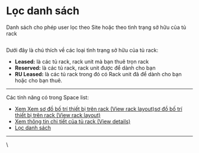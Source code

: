 # Lọc danh sách

Danh sách cho phép user lọc theo Site hoặc theo tình trạng sở hữu của tủ rack

<figure><img src="https://docs.vngcloud.vn/download/attachments/59805724/image-20230619-024842.png?version=1&#x26;modificationDate=1689564170000&#x26;api=v2" alt=""><figcaption></figcaption></figure>

Dưới đây là chú thích về các loại tình trạng sở hữu của tủ rack:

* **Leased:** là các tủ rack, rack unit mà bạn thuê trọn rack
* **Reserved:** là các tủ rack, rack unit được để dành cho bạn
* **RU Leased:** là các tủ rack trong đó có Rack unit đã để dành cho bạn hoặc cho bạn thuê.

***

Các tính năng có trong Space list:

* [Xem ](https://vngctech.atlassian.net/wiki/spaces/VCPUG/pages/879001601)[Xem sơ đồ bố trí thiết bị trên rack (View rack layout)](https://docs.vngcloud.vn/pages/viewpage.action?pageId=59805717)[sơ đồ bố trí thiết bị trên rack (View rack layout)](https://vngctech.atlassian.net/wiki/spaces/VCPUG/pages/879001601)
* [Xem thông tin chi tiết của tủ rack (View details)](https://docs.vngcloud.vn/pages/viewpage.action?pageId=59805721)
* [Lọc danh sách](https://docs.vngcloud.vn/pages/viewpage.action?pageId=59805724)

***

\
